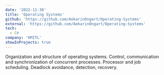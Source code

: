 ```yaml
---
date: '2022-11-30'
title: 'Operating Systems'
github: 'https://github.com/AekarinOngart/Operating-Systems'
external: 'https://github.com/AekarinOngart/Operating-Systems'
tech:
  - C#
company: 'KMITL'
showInProjects: true
---
```


Organization and structure of operating systems. Control, communication and
synchronization of concurrent processes. Processor and job scheduling. Deadlock
avoidance, detection, recovery.

